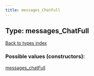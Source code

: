```yaml
---
title: messages_ChatFull
---
```

## Type: messages\_ChatFull  
[Back to types index](index.md)



### Possible values (constructors):

[messages\_chatFull](../constructors/messages_chatFull.md)  

